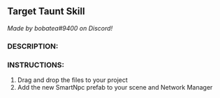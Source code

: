 ## Target Taunt Skill

*Made by bobatea#9400 on Discord!*

### DESCRIPTION:



### INSTRUCTIONS: 

1. Drag and drop the files to your project
2. Add the new SmartNpc prefab to your scene and Network Manager
